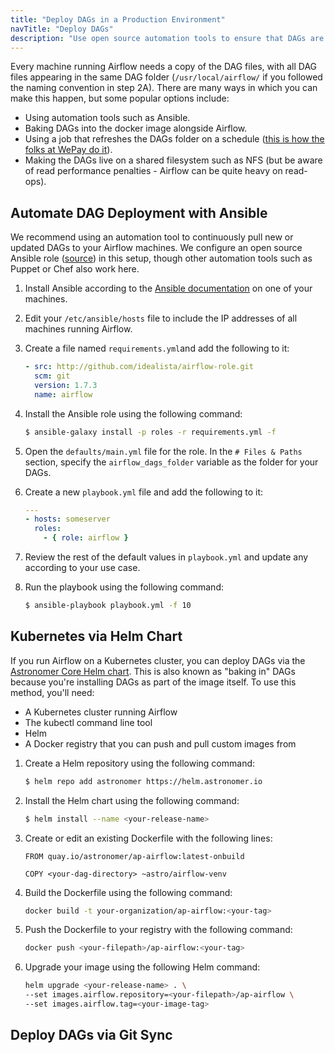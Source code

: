 ```yaml
---
title: "Deploy DAGs in a Production Environment"
navTitle: "Deploy DAGs"
description: "Use open source automation tools to ensure that DAGs are accurately updated across all of your machines. ."
---
```



Every machine running Airflow needs a copy of the DAG files, with all DAG files appearing in the same DAG folder (`/usr/local/airflow/` if you followed the naming convention in step 2A). There are many ways in which you can make this happen, but some popular options include:

- Using automation tools such as Ansible.
- Baking DAGs into the docker image alongside Airflow.
- Using a job that refreshes the DAGs folder on a schedule ([this is how the folks at WePay do it](https://wecode.wepay.com/posts/airflow-wepay)).
- Making the DAGs live on a shared filesystem such as NFS (but be aware of read performance penalties - Airflow can be quite heavy on read-ops).

## Automate DAG Deployment with Ansible

We recommend using an automation tool to continuously pull new or updated DAGs to your Airflow machines. We configure an open source Ansible role ([source](https://github.com/idealista/airflow-role)) in this setup, though other automation tools such as Puppet or Chef also work here.

1. Install Ansible according to the [Ansible documentation](https://docs.ansible.com/ansible/latest/installation_guide/intro_installation.html) on one of your machines.

2. Edit your `/etc/ansible/hosts` file to include the IP addresses of all machines running Airflow.

3. Create a file named `requirements.yml`and add the following to it:

   ```yaml
   - src: http://github.com/idealista/airflow-role.git
     scm: git
     version: 1.7.3
     name: airflow
   ```

4. Install the Ansible role using the following command:

    ```sh
    $ ansible-galaxy install -p roles -r requirements.yml -f
    ```

5. Open the `defaults/main.yml` file for the role. In the `# Files & Paths` section, specify the `airflow_dags_folder` variable as the folder for your DAGs.

6. Create a new `playbook.yml` file and add the following to it:

    ```yaml
    ---
    - hosts: someserver
      roles:
        - { role: airflow }
    ```

7. Review the rest of the default values in `playbook.yml` and update any according to your use case.

8. Run the playbook using the following command:

    ```sh
    $ ansible-playbook playbook.yml -f 10
    ```

## Kubernetes via Helm Chart

If you run Airflow on a Kubernetes cluster, you can deploy DAGs via the [Astronomer Core Helm chart](https://github.com/astronomer/airflow-chart). This is also known as "baking in" DAGs because you're installing DAGs as part of the image itself.  To use this method, you'll need:

- A Kubernetes cluster running Airflow
- The kubectl command line tool
- Helm
- A Docker registry that you can push and pull custom images from

1. Create a Helm repository using the following command:

    ```sh
    $ helm repo add astronomer https://helm.astronomer.io
    ```

2. Install the Helm chart using the following command:

    ```sh
    $ helm install --name <your-release-name>
    ```

3. Create or edit an existing Dockerfile with the following lines:

    ```
    FROM quay.io/astronomer/ap-airflow:latest-onbuild

    COPY <your-dag-directory> ~astro/airflow-venv
    ```

4. Build the Dockerfile using the following command:

    ```sh
    docker build -t your-organization/ap-airflow:<your-tag>
    ```

5. Push the Dockerfile to your registry with the following command:

    ```sh
    docker push <your-filepath>/ap-airflow:<your-tag>
    ```

6. Upgrade your image using the following Helm command:

    ```sh
    helm upgrade <your-release-name> . \
    --set images.airflow.repository=<your-filepath>/ap-airflow \
    --set images.airflow.tag=<your-image-tag>
    ```

## Deploy DAGs via Git Sync

